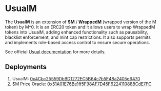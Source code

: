 # UsualM

The **UsualM** is an extension of **$M** / [**WrappedM**](https://github.com/m0-foundation/wrapped-m-token) (wrapped version of the M token) by M^0. It is an ERC20 token and it allows users to wrap WrappedM tokens into UsualM, adding enhanced functionality such as pausability, blacklist enforcement, and mint cap restrictions. It also supports permits and implements role-based access control to ensure secure operations.

See official [Usual documentation](https://tech.usual.money/smart-contracts/real-world-assets/m-by-m0/usualm) for more details.

## Deployments 

1. UsualM: [0x4Cbc25559DbBD1272EC5B64c7b5F48a2405e6470](https://etherscan.io/address/0x4Cbc25559DbBD1272EC5B64c7b5F48a2405e6470)
2. $M Price Oracle: [0x51A01E76Be1ff5F98AF7D45F6224110888CdE7FC](https://etherscan.io/address/0x51A01E76Be1ff5F98AF7D45F6224110888CdE7FC)

